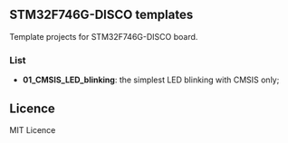 ## STM32F746G-DISCO templates
Template projects for STM32F746G-DISCO board.

### List
  - **01_CMSIS_LED_blinking**: the simplest LED blinking with CMSIS only;

## Licence
MIT Licence
